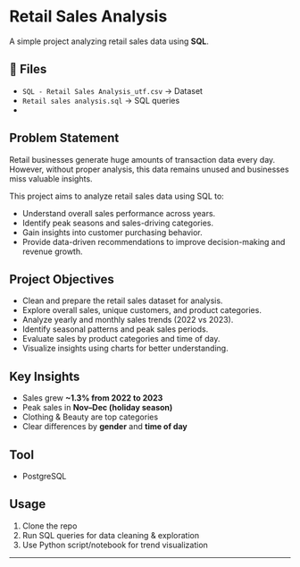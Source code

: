 # Retail Sales Analysis

A simple project analyzing retail sales data using **SQL**.

## 📂 Files
- `SQL - Retail Sales Analysis_utf.csv` → Dataset  
- `Retail sales analysis.sql` → SQL queries
- 
## Problem Statement
Retail businesses generate huge amounts of transaction data every day.  
However, without proper analysis, this data remains unused and businesses miss valuable insights.  

This project aims to analyze retail sales data using SQL to:  
- Understand overall sales performance across years.  
- Identify peak seasons and sales-driving categories.  
- Gain insights into customer purchasing behavior.  
- Provide data-driven recommendations to improve decision-making and revenue growth.

## Project Objectives
- Clean and prepare the retail sales dataset for analysis.  
- Explore overall sales, unique customers, and product categories.  
- Analyze yearly and monthly sales trends (2022 vs 2023).  
- Identify seasonal patterns and peak sales periods.  
- Evaluate sales by product categories and time of day.  
- Visualize insights using charts for better understanding.  

## Key Insights
- Sales grew **~1.3% from 2022 to 2023**  
- Peak sales in **Nov–Dec (holiday season)**  
- Clothing & Beauty are top categories  
- Clear differences by **gender** and **time of day**  

## Tool
- PostgreSQL

## Usage
1. Clone the repo  
2. Run SQL queries for data cleaning & exploration  
3. Use Python script/notebook for trend visualization  

---
